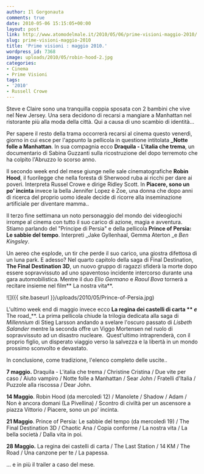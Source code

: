 ```yaml
---
author: Il Gorgonauta
comments: true
date: 2010-05-06 15:15:05+00:00
layout: post
link: http://www.atomodelmale.it/2010/05/06/prime-visioni-maggio-2010/
slug: prime-visioni-maggio-2010
title: 'Prime visioni : maggio 2010.'
wordpress_id: 7368
image: uploads/2010/05/robin-hood-2.jpg
categories:
- Cinema
- Prime Visioni
tags:
- '2010'
- Russell Crowe
---
```



Steve e Claire sono una tranquilla coppia sposata con 2 bambini che vive  nel New Jersey. Una sera decidono di recarsi a mangiare a Manhattan  nel ristorante più alla moda della città. Qui a causa di uno scambio di identità...

Per sapere il resto della trama occorrerà recarsi al cinema questo venerdì, giorno in cui esce per l'appunto la pellicola in questione intitolata **_Notte folle a Manhattan**. In sua compagnia ecco **Draquila - L'italia che trema**, un documentario di Sabina Guzzanti sulla ricostruzione del dopo terremoto che ha colpito l'Abruzzo lo scorso anno.

Il secondo week end del mese giunge nelle sale cinematografiche **Robin Hood**, il fuorilegge che nella foresta di Sherwood ruba ai ricchi per dare ai poveri. Interpreta Russel Crowe e dirige Ridley Scott. In **Piacere, sono un po' incinta** invece la bella Jennifer Lopez è Zoe, una donna che dopo anni di ricerca del proprio uomo ideale decide di ricorre alla inseminazione artificiale per diventare mamma..

Il terzo fine settimana un noto personaggio del mondo dei videogiochi irrompe al cinema con tutto il suo carico di azione, magia e avventura. Stiamo parlando del "Principe di Persia" e della pellicola **Prince of Persia: Le sabbie del tempo**. Interpreti _Jake Gyllenhaal, Gemma Aterton _e _Ben Kingsley_.

Un aereo che esplode, un tir che perde il suo carico, una giostra difettosa di un luna park. E adesso? Nel quarto capitolo della saga di Final Destination, **The Final Destination 3D**, un nuovo gruppo di ragazzi sfiderà la morte dopo essere sopravvissuto ad uno spaventoso incidente intercorso durante una gara automobilistica. Mentre il duo _Elio Germano_ e _Raoul Bova_ tornerà a recitare insieme nel film** La nostra vita**.

![]({{ site.baseurl }}/uploads/2010/05/Prince-of-Persia.jpg)

L'ultimo week end di maggio invece ecco **La regina dei castelli di carta ** _e_** The road_**. La prima pellicola chiude la trilogia dedicata alla saga di _Millennium_ di Stieg Larsson andando a svelare l'oscuro passato di _Lisbeth Salander_ mentre la seconda offre un Viggo Mortensen nel ruolo di sopravvissuto ad un disastro nucleare.  Quest'ultimo intraprenderà, con il proprio figlio, un disperato viaggio verso la salvezza e la libertà in un mondo prossimo sconvolto e devastato.

In conclusione, come tradizione, l'elenco completo delle uscite..

**7 maggio.** Draquila - L'italia che trema / Christine Cristina / Due vite per caso / Aiuto vampiro / Notte folle a Manhattan / Sear John / Fratelli d'Italia / Puzzole alla riscossa / Dear John.

**14 Maggio**. Robin Hood (da mercoledì 12) / Manolete / Shadow / Adam / Non è ancora domani (La Pivellina) / Scontro di civiltà per un ascensore a piazza Vittorio / Piacere, sono un po' incinta.

**21 Maggio**. Prince of Persia: Le sabbie del tempo (da mercoledì 19) / The Final Destination 3D / Chaotic Ana / Copia conforme / La nostra vita / La bella società / Dalla vita in poi.

**28 Maggio.** La regina dei castelli di carta / The Last Station / 14 KM / The Road / Una canzone per te / La papessa.

... e in più il trailer a caso del mese.

